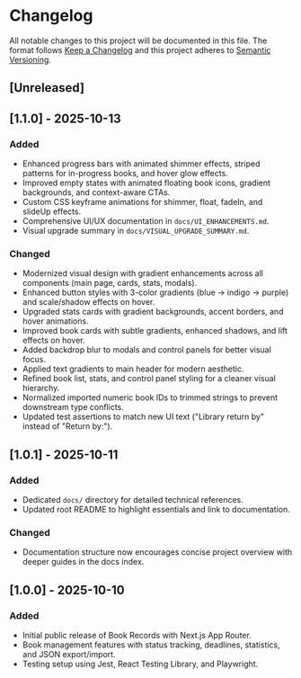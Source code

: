 # Changelog

<!-- markdownlint-disable MD024 -->

All notable changes to this project will be documented in this file. The format follows [Keep a Changelog](https://keepachangelog.com/en/1.1.0/) and this project adheres to [Semantic Versioning](https://semver.org/spec/v2.0.0.html).

## [Unreleased]

## [1.1.0] - 2025-10-13

### Added

- Enhanced progress bars with animated shimmer effects, striped patterns for in-progress books, and hover glow effects.
- Improved empty states with animated floating book icons, gradient backgrounds, and context-aware CTAs.
- Custom CSS keyframe animations for shimmer, float, fadeIn, and slideUp effects.
- Comprehensive UI/UX documentation in `docs/UI_ENHANCEMENTS.md`.
- Visual upgrade summary in `docs/VISUAL_UPGRADE_SUMMARY.md`.

### Changed

- Modernized visual design with gradient enhancements across all components (main page, cards, stats, modals).
- Enhanced button styles with 3-color gradients (blue → indigo → purple) and scale/shadow effects on hover.
- Upgraded stats cards with gradient backgrounds, accent borders, and hover animations.
- Improved book cards with subtle gradients, enhanced shadows, and lift effects on hover.
- Added backdrop blur to modals and control panels for better visual focus.
- Applied text gradients to main header for modern aesthetic.
- Refined book list, stats, and control panel styling for a cleaner visual hierarchy.
- Normalized imported numeric book IDs to trimmed strings to prevent downstream type conflicts.
- Updated test assertions to match new UI text ("Library return by" instead of "Return by:").

## [1.0.1] - 2025-10-11

### Added

- Dedicated `docs/` directory for detailed technical references.
- Updated root README to highlight essentials and link to documentation.

### Changed

- Documentation structure now encourages concise project overview with deeper guides in the docs index.

## [1.0.0] - 2025-10-10

### Added

- Initial public release of Book Records with Next.js App Router.
- Book management features with status tracking, deadlines, statistics, and JSON export/import.
- Testing setup using Jest, React Testing Library, and Playwright.
